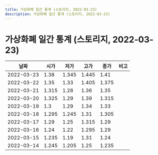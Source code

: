 ```yaml
---
title: 가상화폐 일간 통계 (스토리지, 2022-03-23)
description: 가상화폐 일간 통계 (스토리지, 2022-03-23)
---
```



가상화폐 일간 통계 (스토리지, 2022-03-23)
===

|날짜|시가|저가|고가|종가|비고|
|--|--|--|--|--|--|
|2022-03-23|1.38|1.345|1.445|1.41|    |
|2022-03-22|1.35|1.33|1.405|1.375|    |
|2022-03-21|1.315|1.28|1.36|1.35|    |
|2022-03-20|1.325|1.29|1.39|1.315|    |
|2022-03-19|1.3|1.29|1.34|1.33|    |
|2022-03-18|1.295|1.245|1.31|1.305|    |
|2022-03-17|1.29|1.25|1.315|1.29|    |
|2022-03-16|1.24|1.22|1.295|1.29|    |
|2022-03-15|1.235|1.19|1.31|1.24|    |
|2022-03-14|1.245|1.205|1.25|1.235|    |
